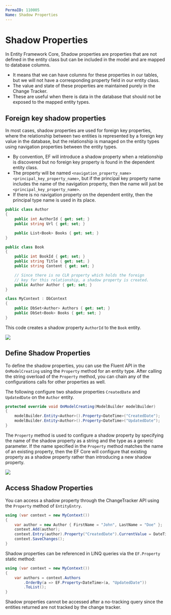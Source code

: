 ```yaml
---
PermaID: 110005
Name: Shadow Properties
---
```


# Shadow Properties

In Entity Framework Core, Shadow properties are properties that are not defined in the entity class but can be included in the model and are mapped to database columns. 

 - It means that we can have columns for these properties in our tables, but we will not have a corresponding property field in our entity class.
 - The value and state of these properties are maintained purely in the Change Tracker. 
 - These are useful when there is data in the database that should not be exposed to the mapped entity types.

## Foreign key shadow properties

In most cases, shadow properties are used for foreign key properties, where the relationship between two entities is represented by a foreign key value in the database, but the relationship is managed on the entity types using navigation properties between the entity types. 

 - By convention, EF will introduce a shadow property when a relationship is discovered but no foreign key property is found in the dependent entity class.
 - The property will be named `<navigation_property_name><principal_key_property_name>`, but if the principal key property name includes the name of the navigation property, then the name will just be `<principal_key_property_name>`. 
 - If there is no navigation property on the dependent entity, then the principal type name is used in its place.

```csharp
public class Author
{
    public int AuthorId { get; set; }
    public string Url { get; set; }

    public List<Book> Books { get; set; }
}

public class Book
{
    public int BookId { get; set; }
    public string Title { get; set; }
    public string Content { get; set; }

    // Since there is no CLR property which holds the foreign
    // key for this relationship, a shadow property is created.
    public Author Author { get; set; }
}

class MyContext : DbContext
{
    public DbSet<Author> Authors { get; set; }
    public DbSet<Book> Books { get; set; }
}
```

This code creates a shadow property `AuthorId` to the `Book` entity.

<img src="https://raw.githubusercontent.com/zzzprojects/learn-orm/master/tutorials/entity-framework-core-advanced-topics/images/shadow-properties-1.png">

## Define Shadow Properties

To define the shadow properties, you can use the Fluent API in the `OnModelCreating` using the `Property` method for an entity type. After calling the string overload of the `Property` method, you can chain any of the configurations calls for other properties as well.

The following configure two shadow properties `CreatedDate` and `UpdatedDate` on the `Author` entity.

```csharp
protected override void OnModelCreating(ModelBuilder modelBuilder)
{
    modelBuilder.Entity<Author>().Property<DateTime>("CreatedDate");
    modelBuilder.Entity<Author>().Property<DateTime>("UpdatedDate");
}
```

The `Property` method is used to configure a shadow property by specifying the name of the shadow property as a string and the type as a generic parameter. If the name specified in the `Property` method matches the name of an existing property, then the EF Core will configure that existing property as a shadow property rather than introducing a new shadow property.

<img src="https://raw.githubusercontent.com/zzzprojects/learn-orm/master/tutorials/entity-framework-core-advanced-topics/images/shadow-properties-2.png">

## Access Shadow Properties

You can access a shadow property through the ChangeTracker API using the `Property` method of `EntityEntry`.

```csharp
using (var context = new MyContext())
{
    var author = new Author { FirstName = "John", LastName = "Doe" };
    context.Add(author);
    context.Entry(author).Property("CreatedDate").CurrentValue = DateTime.UtcNow;
    context.SaveChanges();
}
```

Shadow properties can be referenced in LINQ queries via the `EF.Property` static method:

```csharp
using (var context = new MyContext())
{
    var authors = context.Authors
        .OrderBy(a => EF.Property<DateTime>(a, "UpdatedDate"))
        .ToList();
}
```

Shadow properties cannot be accessed after a no-tracking query since the entities returned are not tracked by the change tracker.